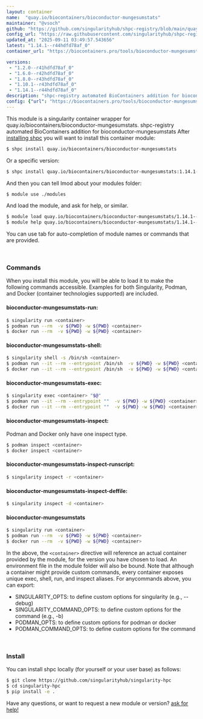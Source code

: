 ```yaml
---
layout: container
name:  "quay.io/biocontainers/bioconductor-mungesumstats"
maintainer: "@vsoch"
github: "https://github.com/singularityhub/shpc-registry/blob/main/quay.io/biocontainers/bioconductor-mungesumstats/container.yaml"
config_url: "https://raw.githubusercontent.com/singularityhub/shpc-registry/main/quay.io/biocontainers/bioconductor-mungesumstats/container.yaml"
updated_at: "2025-09-11 03:49:57.543656"
latest: "1.14.1--r44hdfd78af_0"
container_url: "https://biocontainers.pro/tools/bioconductor-mungesumstats"

versions:
 - "1.2.0--r41hdfd78af_0"
 - "1.6.0--r42hdfd78af_0"
 - "1.8.0--r43hdfd78af_0"
 - "1.10.1--r43hdfd78af_0"
 - "1.14.1--r44hdfd78af_0"
description: "shpc-registry automated BioContainers addition for bioconductor-mungesumstats"
config: {"url": "https://biocontainers.pro/tools/bioconductor-mungesumstats", "maintainer": "@vsoch", "description": "shpc-registry automated BioContainers addition for bioconductor-mungesumstats", "latest": {"1.14.1--r44hdfd78af_0": "sha256:e8de59892c9ad8c0e5c4683889bf289a4c36f7a55830ea2ae721271de3f112d4"}, "tags": {"1.2.0--r41hdfd78af_0": "sha256:79722dfe89d3b50e2e9724ddea2081e92987efc639fc0cde3e13b8a1ec97a37e", "1.6.0--r42hdfd78af_0": "sha256:faac0a85cf15ade332731bd268e1a518cf55fcc3a8980e0aa662b6d0945e6afe", "1.8.0--r43hdfd78af_0": "sha256:bde640e67410b891afc0e900633107ec7cf51148b200de9323429505bd7f1e4d", "1.10.1--r43hdfd78af_0": "sha256:f2bb0b529d075c74af43bc6b057f9e2c4033875aa98e562615993515b2f5d30a", "1.14.1--r44hdfd78af_0": "sha256:e8de59892c9ad8c0e5c4683889bf289a4c36f7a55830ea2ae721271de3f112d4"}, "docker": "quay.io/biocontainers/bioconductor-mungesumstats"}
---
```


This module is a singularity container wrapper for quay.io/biocontainers/bioconductor-mungesumstats.
shpc-registry automated BioContainers addition for bioconductor-mungesumstats
After [installing shpc](#install) you will want to install this container module:


```bash
$ shpc install quay.io/biocontainers/bioconductor-mungesumstats
```

Or a specific version:

```bash
$ shpc install quay.io/biocontainers/bioconductor-mungesumstats:1.14.1--r44hdfd78af_0
```

And then you can tell lmod about your modules folder:

```bash
$ module use ./modules
```

And load the module, and ask for help, or similar.

```bash
$ module load quay.io/biocontainers/bioconductor-mungesumstats/1.14.1--r44hdfd78af_0
$ module help quay.io/biocontainers/bioconductor-mungesumstats/1.14.1--r44hdfd78af_0
```

You can use tab for auto-completion of module names or commands that are provided.

<br>

### Commands

When you install this module, you will be able to load it to make the following commands accessible.
Examples for both Singularity, Podman, and Docker (container technologies supported) are included.

#### bioconductor-mungesumstats-run:

```bash
$ singularity run <container>
$ podman run --rm  -v ${PWD} -w ${PWD} <container>
$ docker run --rm  -v ${PWD} -w ${PWD} <container>
```

#### bioconductor-mungesumstats-shell:

```bash
$ singularity shell -s /bin/sh <container>
$ podman run --it --rm --entrypoint /bin/sh  -v ${PWD} -w ${PWD} <container>
$ docker run --it --rm --entrypoint /bin/sh  -v ${PWD} -w ${PWD} <container>
```

#### bioconductor-mungesumstats-exec:

```bash
$ singularity exec <container> "$@"
$ podman run --it --rm --entrypoint ""  -v ${PWD} -w ${PWD} <container> "$@"
$ docker run --it --rm --entrypoint ""  -v ${PWD} -w ${PWD} <container> "$@"
```

#### bioconductor-mungesumstats-inspect:

Podman and Docker only have one inspect type.

```bash
$ podman inspect <container>
$ docker inspect <container>
```

#### bioconductor-mungesumstats-inspect-runscript:

```bash
$ singularity inspect -r <container>
```

#### bioconductor-mungesumstats-inspect-deffile:

```bash
$ singularity inspect -d <container>
```



#### bioconductor-mungesumstats

```bash
$ singularity run <container>
$ podman run --rm  -v ${PWD} -w ${PWD} <container>
$ docker run --rm  -v ${PWD} -w ${PWD} <container>
```


In the above, the `<container>` directive will reference an actual container provided
by the module, for the version you have chosen to load. An environment file in the
module folder will also be bound. Note that although a container
might provide custom commands, every container exposes unique exec, shell, run, and
inspect aliases. For anycommands above, you can export:

 - SINGULARITY_OPTS: to define custom options for singularity (e.g., --debug)
 - SINGULARITY_COMMAND_OPTS: to define custom options for the command (e.g., -b)
 - PODMAN_OPTS: to define custom options for podman or docker
 - PODMAN_COMMAND_OPTS: to define custom options for the command

<br>

### Install

You can install shpc locally (for yourself or your user base) as follows:

```bash
$ git clone https://github.com/singularityhub/singularity-hpc
$ cd singularity-hpc
$ pip install -e .
```

Have any questions, or want to request a new module or version? [ask for help!](https://github.com/singularityhub/singularity-hpc/issues)
